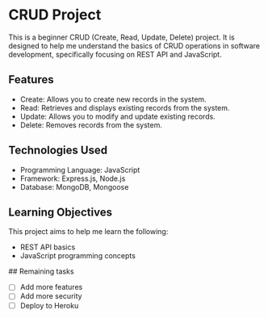 # CRUD Project

This is a beginner CRUD (Create, Read, Update, Delete) project. It is designed to help me understand the basics of CRUD operations in software development, specifically focusing on REST API and JavaScript.

## Features

- Create: Allows you to create new records in the system.
- Read: Retrieves and displays existing records from the system.
- Update: Allows you to modify and update existing records.
- Delete: Removes records from the system.

## Technologies Used

- Programming Language: JavaScript
- Framework: Express.js, Node.js
- Database: MongoDB, Mongoose

## Learning Objectives

This project aims to help me learn the following:

- REST API basics
- JavaScript programming concepts

## Remaining tasks

- [ ] Add more features
- [ ] Add more security
- [ ] Deploy to Heroku
